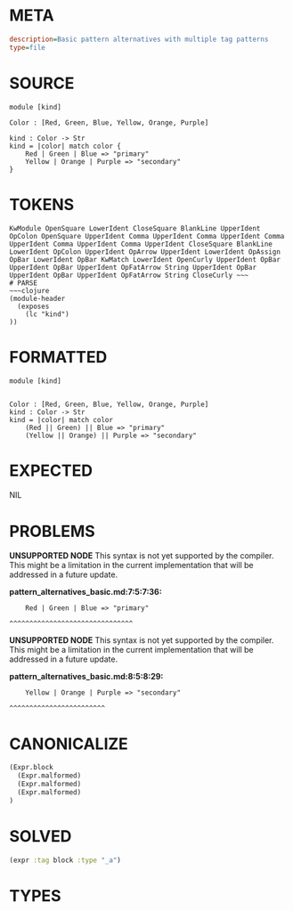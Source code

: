 # META
~~~ini
description=Basic pattern alternatives with multiple tag patterns
type=file
~~~
# SOURCE
~~~roc
module [kind]

Color : [Red, Green, Blue, Yellow, Orange, Purple]

kind : Color -> Str
kind = |color| match color {
    Red | Green | Blue => "primary"
    Yellow | Orange | Purple => "secondary"
}
~~~
# TOKENS
~~~text
KwModule OpenSquare LowerIdent CloseSquare BlankLine UpperIdent OpColon OpenSquare UpperIdent Comma UpperIdent Comma UpperIdent Comma UpperIdent Comma UpperIdent Comma UpperIdent CloseSquare BlankLine LowerIdent OpColon UpperIdent OpArrow UpperIdent LowerIdent OpAssign OpBar LowerIdent OpBar KwMatch LowerIdent OpenCurly UpperIdent OpBar UpperIdent OpBar UpperIdent OpFatArrow String UpperIdent OpBar UpperIdent OpBar UpperIdent OpFatArrow String CloseCurly ~~~
# PARSE
~~~clojure
(module-header
  (exposes
    (lc "kind")
))
~~~
# FORMATTED
~~~roc
module [kind]


Color : [Red, Green, Blue, Yellow, Orange, Purple]
kind : Color -> Str
kind = |color| match color
	(Red || Green) || Blue => "primary"
	(Yellow || Orange) || Purple => "secondary"
~~~
# EXPECTED
NIL
# PROBLEMS
**UNSUPPORTED NODE**
This syntax is not yet supported by the compiler.
This might be a limitation in the current implementation that will be addressed in a future update.

**pattern_alternatives_basic.md:7:5:7:36:**
```roc
    Red | Green | Blue => "primary"
```
    ^^^^^^^^^^^^^^^^^^^^^^^^^^^^^^^


**UNSUPPORTED NODE**
This syntax is not yet supported by the compiler.
This might be a limitation in the current implementation that will be addressed in a future update.

**pattern_alternatives_basic.md:8:5:8:29:**
```roc
    Yellow | Orange | Purple => "secondary"
```
    ^^^^^^^^^^^^^^^^^^^^^^^^


# CANONICALIZE
~~~clojure
(Expr.block
  (Expr.malformed)
  (Expr.malformed)
  (Expr.malformed)
)
~~~
# SOLVED
~~~clojure
(expr :tag block :type "_a")
~~~
# TYPES
~~~roc
~~~
